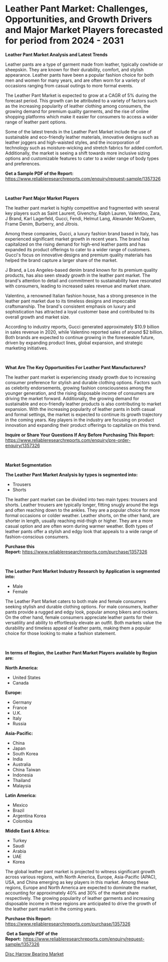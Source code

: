 <p><h1>Leather Pant Market: Challenges, Opportunities, and Growth Drivers and Major Market Players forecasted for period from 2024 - 2031</h1></p><p><strong>Leather Pant Market Analysis and Latest Trends</strong></p>
<p><p>Leather pants are a type of garment made from leather, typically cowhide or sheepskin. They are known for their durability, comfort, and stylish appearance. Leather pants have been a popular fashion choice for both men and women for many years, and are often worn for a variety of occasions ranging from casual outings to more formal events.</p><p>The Leather Pant Market is expected to grow at a CAGR of 5% during the forecast period. This growth can be attributed to a variety of factors such as the increasing popularity of leather clothing among consumers, the growing demand for premium quality garments, and the rise of online shopping platforms which make it easier for consumers to access a wider range of leather pant options.</p><p>Some of the latest trends in the Leather Pant Market include the use of sustainable and eco-friendly leather materials, innovative designs such as leather joggers and high-waisted styles, and the incorporation of technology such as moisture-wicking and stretch fabrics for added comfort. Additionally, the market is seeing a shift towards more inclusive sizing options and customizable features to cater to a wider range of body types and preferences.</p></p>
<p><strong>Get a Sample PDF of the Report:&nbsp;</strong> <a href="https://www.reliableresearchreports.com/enquiry/request-sample/1357326">https://www.reliableresearchreports.com/enquiry/request-sample/1357326</a></p>
<p>&nbsp;</p>
<p><strong>Leather Pant Major Market Players</strong></p>
<p><p>The leather pant market is highly competitive and fragmented with several key players such as Saint Laurent, Givenchy, Ralph Lauren, Valentino, Zara, J Brand, Karl Lagerfeld, Gucci, Fendi, Helmut Lang, Alexander McQueen, Frame Denim, Burberry, and Jitrois.</p><p>Among these companies, Gucci, a luxury fashion brand based in Italy, has experienced significant market growth in recent years. The brand has capitalized on the rising demand for high-end leather pants and has expanded its product offerings to cater to a wider range of customers. Gucci's focus on innovative designs and premium quality materials has helped the brand capture a larger share of the market.</p><p>J Brand, a Los Angeles-based denim brand known for its premium quality products, has also seen steady growth in the leather pant market. The brand's attention to detail and commitment to sustainability have resonated with consumers, leading to increased sales revenue and market share.</p><p>Valentino, a renowned Italian fashion house, has a strong presence in the leather pant market due to its timeless designs and impeccable craftsmanship. The brand's consistent emphasis on luxury and sophistication has attracted a loyal customer base and contributed to its overall growth and market size.</p><p>According to industry reports, Gucci generated approximately $10.9 billion in sales revenue in 2020, while Valentino reported sales of around $2 billion. Both brands are expected to continue growing in the foreseeable future, driven by expanding product lines, global expansion, and strategic marketing initiatives.</p></p>
<p>&nbsp;</p>
<p><strong>What Are The Key Opportunities For Leather Pant Manufacturers?</strong></p>
<p><p>The leather pant market is experiencing steady growth due to increasing consumer preference for stylish and durable clothing options. Factors such as celebrity endorsements, growing fashion consciousness among the younger generation, and the rising disposable income of consumers are driving the market forward. Additionally, the growing demand for sustainable and eco-friendly leather products is also contributing to market expansion. With the increasing popularity of leather pants in both casual and formal settings, the market is expected to continue its growth trajectory in the coming years. Key players in the industry are focusing on product innovation and expanding their product offerings to capitalize on this trend.</p></p>
<p><strong>Inquire or Share Your Questions If Any Before Purchasing This Report:</strong> <a href="https://www.reliableresearchreports.com/enquiry/pre-order-enquiry/1357326">https://www.reliableresearchreports.com/enquiry/pre-order-enquiry/1357326</a></p>
<p>&nbsp;</p>
<p><strong>Market Segmentation</strong></p>
<p><strong>The Leather Pant Market Analysis by types is segmented into:</strong></p>
<p><ul><li>Trousers</li><li>Shorts</li></ul></p>
<p><p>The leather pant market can be divided into two main types: trousers and shorts. Leather trousers are typically longer, fitting snugly around the legs and often reaching down to the ankles. They are a popular choice for more formal occasions or colder weather. Leather shorts, on the other hand, are shorter in length, usually reaching mid-thigh or higher. They are a more casual option and are often worn during warmer weather. Both types of leather pants offer a stylish and edgy look that appeals to a wide range of fashion-conscious consumers.</p></p>
<p><strong>Purchase this Report:&nbsp;</strong><a href="https://www.reliableresearchreports.com/purchase/1357326">https://www.reliableresearchreports.com/purchase/1357326</a></p>
<p>&nbsp;</p>
<p><strong>The Leather Pant Market Industry Research by Application is segmented into:</strong></p>
<p><ul><li>Male</li><li>Female</li></ul></p>
<p><p>The Leather Pant Market caters to both male and female consumers seeking stylish and durable clothing options. For male consumers, leather pants provide a rugged and edgy look, popular among bikers and rockers. On the other hand, female consumers appreciate leather pants for their versatility and ability to effortlessly elevate an outfit. Both markets value the durability and timeless appeal of leather pants, making them a popular choice for those looking to make a fashion statement.</p></p>
<p>&nbsp;</p>
<p><strong>In terms of Region, the Leather Pant Market Players available by Region are:</strong></p>
<p>
    <p> <strong> North America: </strong>
        <ul>
            <li>United States</li>
            <li>Canada</li>
        </ul>
        </p> 
    <p> <strong> Europe: </strong>
        <ul>
            <li>Germany</li>
            <li>France</li>
            <li>U.K.</li>
            <li>Italy</li>
            <li>Russia</li>
        </ul>
        </p> 
    <p> <strong> Asia-Pacific: </strong>
        <ul>
            <li>China</li>
            <li>Japan</li>
            <li>South Korea</li>
            <li>India</li>
            <li>Australia</li>
            <li>China Taiwan</li>
            <li>Indonesia</li>
            <li>Thailand</li>
            <li>Malaysia</li>
        </ul>
        </p> 
    <p> <strong> Latin America: </strong>
        <ul>
            <li>Mexico</li>
            <li>Brazil</li>
            <li>Argentina Korea</li>
            <li>Colombia</li>
        </ul>
        </p> 
    <p> <strong> Middle East & Africa: </strong>
        <ul>
            <li>Turkey</li>
            <li>Saudi</li>
            <li>Arabia</li>
            <li>UAE</li>
            <li>Korea</li>
        </ul>
    </p>
    </p>
<p><p>The global leather pant market is projected to witness significant growth across various regions, with North America, Europe, Asia-Pacific (APAC), USA, and China emerging as key players in this market. Among these regions, Europe and North America are expected to dominate the market, accounting for approximately 40% and 30% of the market share respectively. The growing popularity of leather garments and increasing disposable income in these regions are anticipated to drive the growth of the leather pant market in the coming years.</p></p>
<p><strong>Purchase this Report: </strong><a href="https://www.reliableresearchreports.com/purchase/1357326">https://www.reliableresearchreports.com/purchase/1357326</a></p>
<p>&nbsp;<strong>Get a Sample PDF of the Report:&nbsp;&nbsp;</strong><a href="https://www.reliableresearchreports.com/enquiry/request-sample/1357326">https://www.reliableresearchreports.com/enquiry/request-sample/1357326</a></p>
<p><strong></strong></p>
<p><p><a href="https://simplistic-meeting-7ee.notion.site/Disc-Harrow-Bearing-Market-Offer-Valuable-Insights-into-Market-Size-Market-Share-Market-Trends-an-2bac89c4a56d4204a2e096cf4f5b6f21">Disc Harrow Bearing Market</a></p></p>